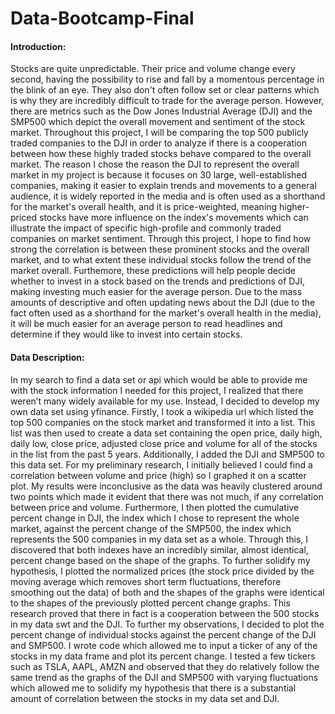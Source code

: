 # Data-Bootcamp-Final
#### Introduction:
  Stocks are quite unpredictable. Their price and volume change every second, having the possibility to rise and fall by a momentous percentage in the blink of an eye. They also don't often follow set or clear patterns which is why they are incredibly difficult to trade for the average person. However, there are metrics such as the Dow Jones Industrial Average (DJI) and the SMP500 which depict the overall movement and sentiment of the stock market. Throughout this project, I will be comparing the top 500 publicly traded companies to the DJI in order to analyze if there is a cooperation between how these highly traded stocks behave compared to the overall market. The reason I chose the reason the DJI to represent the overall market in my project is because it focuses on 30 large, well-established companies, making it easier to explain trends and movements to a general audience, it is widely reported in the media and is often used as a shorthand for the market's overall health, and it is price-weighted, meaning higher-priced stocks have more influence on the index's movements which can illustrate the impact of specific high-profile and commonly traded companies on market sentiment. Through this project, I hope to find how strong the correlation is between these prominent stocks and the overall market, and to what extent these individual stocks follow the trend of the market overall. 
Furthemore, these predictions will help people decide whether to invest in a stock based on the trends and predictions of DJI, making investing much easier for the average person. Due to the mass amounts of descriptive and often updating news about the DJI (due to the fact often used as a shorthand for the market's overall health in the media), it will be much easier for an average person to read headlines and determine if they would like to invest into certain stocks. 

#### Data Description:
  In my search to find a data set or api which would be able to provide me with the stock information I needed for this project, I realized that there weren’t many widely available for my use. Instead, I decided to develop my own data set using yfinance. Firstly, I took a wikipedia url which listed the top 500 companies on the stock market and transformed it into a list. This list was then used to create a data set containing the open price, daily high, daily low, close price, adjusted close price and volume for all of the stocks in the list from the past 5 years. Additionally, I added the DJI and SMP500 to this data set. 
  For my preliminary research, I initially believed I could find a correlation between volume and price (high) so I graphed it on a scatter plot. My results were inconclusive as the data was heavily clustered around two points which made it evident that there was not much, if any correlation between price and volume. Furthermore, I then plotted the cumulative percent change in DJI, the index which I chose to represent the whole market, against the percent change of the SMP500, the index which represents the 500 companies in my data set as a whole. Through this, I discovered that both indexes have an incredibly similar, almost identical, percent change based on the shape of the graphs. To further solidify my hypothesis, I plotted the normalized prices (the stock price divided by the moving average which removes short term fluctuations, therefore smoothing out the data) of both and the shapes of the graphs were identical to the shapes of the previously plotted percent change graphs. This research proved that there in fact is a cooperation between the 500 stocks in my data swt and the DJI. To further my observations, I decided to plot the percent change of individual stocks against the percent change of the DJI and SMP500. I wrote code which allowed me to input a ticker of any of the stocks in my data frame and plot its percent change. I tested a few tickers such as TSLA, AAPL, AMZN and observed that they do relatively follow the same trend as the graphs of the DJI and SMP500 with varying fluctuations which allowed me to solidify my hypothesis that there is a substantial amount of correlation between the stocks in my data set and DJI. 
